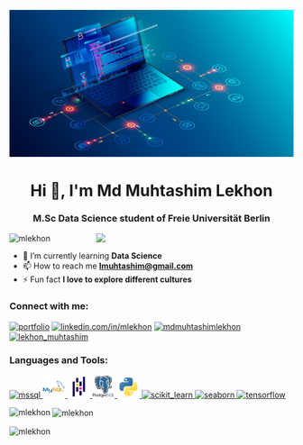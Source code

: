 ![logo](https://github.com/mlekhon/mlekhon/blob/main/Giithub%20banner.jpeg)
<h1 align="center">Hi 👋, I'm Md Muhtashim Lekhon</h1>
<h3 align="center">M.Sc Data Science student of Freie Universität Berlin</h3>

<img align='right' src="https://media.giphy.com/media/RbDKaczqWovIugyJmW/giphy.gif" width="350"></p>

<p align="left"> <img src="https://komarev.com/ghpvc/?username=mlekhon&label=Profile%20views&color=0e75b6&style=flat" alt="mlekhon" /> </p>

- 🌱 I’m currently learning **Data Science**
- 📫 How to reach me **lmuhtashim@gmail.com**
- ⚡ Fun fact **I love to explore different cultures**

<h3 align="left">Connect with me:</h3>
<p align="left">
<a href="https://mlekhon.github.io/muhtashim/" target="blank"><img align="center" src="https://raw.githubusercontent.com/rahuldkjain/github-profile-readme-generator/master/src/images/icons/General/website.svg" alt="portfolio" height="30" width="40" /></a>
<a href="https://linkedin.com/in/linkedin.com/in/mlekhon" target="blank"><img align="center" src="https://raw.githubusercontent.com/rahuldkjain/github-profile-readme-generator/master/src/images/icons/Social/linked-in-alt.svg" alt="linkedin.com/in/mlekhon" height="30" width="40" /></a>
<a href="https://kaggle.com/mdmuhtashimlekhon" target="blank"><img align="center" src="https://raw.githubusercontent.com/rahuldkjain/github-profile-readme-generator/master/src/images/icons/Social/kaggle.svg" alt="mdmuhtashimlekhon" height="30" width="40" /></a>
<a href="https://instagram.com/lekhon_muhtashim" target="blank"><img align="center" src="https://raw.githubusercontent.com/rahuldkjain/github-profile-readme-generator/master/src/images/icons/Social/instagram.svg" alt="lekhon_muhtashim" height="30" width="40" /></a>
</p>

<h3 align="left">Languages and Tools:</h3>
<p align="left"> <a href="https://www.microsoft.com/en-us/sql-server" target="_blank" rel="noreferrer"> <img src="https://www.svgrepo.com/show/303229/microsoft-sql-server-logo.svg" alt="mssql" width="40" height="40"/> </a> <a href="https://www.mysql.com/" target="_blank" rel="noreferrer"> <img src="https://raw.githubusercontent.com/devicons/devicon/master/icons/mysql/mysql-original-wordmark.svg" alt="mysql" width="40" height="40"/> </a> <a href="https://pandas.pydata.org/" target="_blank" rel="noreferrer"> <img src="https://raw.githubusercontent.com/devicons/devicon/2ae2a900d2f041da66e950e4d48052658d850630/icons/pandas/pandas-original.svg" alt="pandas" width="40" height="40"/> </a> <a href="https://www.postgresql.org" target="_blank" rel="noreferrer"> <img src="https://raw.githubusercontent.com/devicons/devicon/master/icons/postgresql/postgresql-original-wordmark.svg" alt="postgresql" width="40" height="40"/> </a> <a href="https://www.python.org" target="_blank" rel="noreferrer"> <img src="https://raw.githubusercontent.com/devicons/devicon/master/icons/python/python-original.svg" alt="python" width="40" height="40"/> </a> <a href="https://scikit-learn.org/" target="_blank" rel="noreferrer"> <img src="https://upload.wikimedia.org/wikipedia/commons/0/05/Scikit_learn_logo_small.svg" alt="scikit_learn" width="40" height="40"/> </a> <a href="https://seaborn.pydata.org/" target="_blank" rel="noreferrer"> <img src="https://seaborn.pydata.org/_images/logo-mark-lightbg.svg" alt="seaborn" width="40" height="40"/> </a> <a href="https://www.tensorflow.org" target="_blank" rel="noreferrer"> <img src="https://www.vectorlogo.zone/logos/tensorflow/tensorflow-icon.svg" alt="tensorflow" width="40" height="40"/> </a> </p>

<p><img align="left" src="https://github-readme-stats.vercel.app/api/top-langs?username=mlekhon&show_icons=true&locale=en&layout=compact" alt="mlekhon" /></p>

<p>&nbsp;<img align="center" src="https://github-readme-stats.vercel.app/api?username=mlekhon&show_icons=true&locale=en" alt="mlekhon" /></p>

<p><img align="center" src="https://github-readme-streak-stats.herokuapp.com/?user=mlekhon&" alt="mlekhon" /></p>
